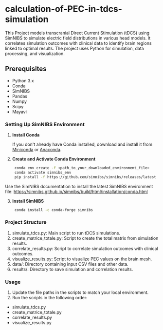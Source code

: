 # calculation-of-PEC-in-tdcs-simulation
This Project models transcranial Direct Current Stimulation (tDCS) using SimNIBS to simulate electric field distributions in various head models. It correlates simulation outcomes with clinical data to identify brain regions linked to optimal results. The project uses Python for simulation, data processing, and visualization.

## Prerequisites

- Python 3.x
- Conda
- SimNIBS
- Pandas
- Numpy
- Scipy
- Mayavi

### Setting Up SimNIBS Environment

1. **Install Conda**

   If you don't already have Conda installed, download and install it from [Miniconda](https://docs.conda.io/en/latest/miniconda.html) or [Anaconda](https://www.anaconda.com/products/distribution).

2. **Create and Activate Conda Environment**

   ```bash
    conda env create -f <path_to_your_downloaded_environment_file>
    conda activate simnibs_env
    pip install -f https://github.com/simnibs/simnibs/releases/latest simnibs

Use the SimNIBS documentation to install the latest SimNIBS environment file: https://simnibs.github.io/simnibs/build/html/installation/conda.html

3. **Install SimNIBS**

   ```bash
    conda install -c conda-forge simnibs

###  Project Structure

1. simulate_tdcs.py: Main script to run tDCS simulations.
2. create_matrice_totale.py: Script to create the total matrix from simulation results.
3. correlate_results.py: Script to correlate simulation outcomes with clinical outcomes.
4. visualize_results.py: Script to visualize PEC values on the brain mesh.
5. data/: Directory containing input CSV files and other data.
6. results/: Directory to save simulation and correlation results.

###  Usage

1. Update the file paths in the scripts to match your local environment.
2. Run the scripts in the following order:
- simulate_tdcs.py
- create_matrice_totale.py
- correlate_results.py
- visualize_results.py

